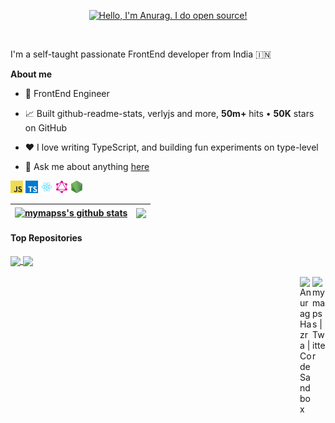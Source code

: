 <p align="center"><a href="https://mymapss.github.io"><img width="80%" alt="Hello, I'm Anurag. I do open source!" src="./assets/gh-readme-header.png" /></a></p>

<br />

I'm a self-taught passionate FrontEnd developer from India 🇮🇳

**About me**

- 💼 FrontEnd Engineer

- 📈 Built github-readme-stats, verlyjs and more, **50m+** hits • **50K** stars on GitHub

- ❤️ I love writing TypeScript, and building fun experiments on type-level

- 💬 Ask me about anything [here](https://github.com/mymapss/mymapss/issues)

<code><img height="20" alt="javascript" src="https://raw.githubusercontent.com/github/explore/80688e429a7d4ef2fca1e82350fe8e3517d3494d/topics/javascript/javascript.png"></code>
<code><img height="20" alt="typescript" src="https://raw.githubusercontent.com/github/explore/80688e429a7d4ef2fca1e82350fe8e3517d3494d/topics/typescript/typescript.png"></code>
<code><img height="20" alt="react" src="https://raw.githubusercontent.com/github/explore/80688e429a7d4ef2fca1e82350fe8e3517d3494d/topics/react/react.png"></code>
<code><img height="20" alt="graphql" src="https://raw.githubusercontent.com/github/explore/5c058a388828bb5fde0bcafd4bc867b5bb3f26f3/topics/graphql/graphql.png"></code>
<code><img height="20" alt="nodejs" src="https://raw.githubusercontent.com/github/explore/80688e429a7d4ef2fca1e82350fe8e3517d3494d/topics/nodejs/nodejs.png"></code>    


| <a href="https://github.com/mymapss/github-readme-stats"><img align="center" src="https://github-readme-stats.vercel.app/api?username=mymapss&show_icons=true&include_all_commits=true&theme=buefy&hide_border=true" alt="mymapss's github stats" /></a> | <a href="https://github.com/mymapss/github-readme-stats"><img align="center" src="https://github-readme-stats.vercel.app/api/top-langs/?username=mymapss&layout=compact&theme=buefy&hide_border=true" /></a> |
| ------------- | ------------- |

#### Top Repositories


<a href="https://github.com/mymapss/github-readme-stats">
  <img align="center" src="https://github-readme-stats.vercel.app/api/pin/?username=mymapss&repo=github-readme-stats&theme=buefy" />
</a>
<a href="https://github.com/mymapss/mymapss.github.io">
  <img align="center" src="https://github-readme-stats.vercel.app/api/pin/?username=mymapss&repo=mymapss.github.io&theme=buefy" />
</a>

<br />
<br />

<a href="https://twitter.com/mymapss">
  <img align="right" alt="mymapss | Twitter" width="21px" src="https://raw.githubusercontent.com/mymapss/mymapss/master/assets/twitter.svg" />
</a>
<a href="https://codesandbox.io/u/mymapss">
  <img align="right" alt="Anurag Hazra | CodeSandbox" width="20px" src="https://raw.githubusercontent.com/mymapss/mymapss/master/assets/codesandbox.svg" />
</a>
